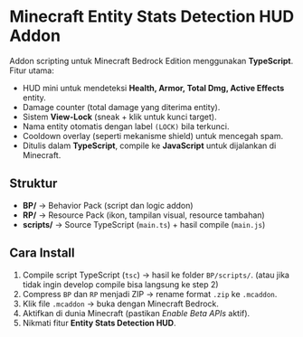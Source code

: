 # Minecraft Entity Stats Detection HUD Addon

Addon scripting untuk Minecraft Bedrock Edition menggunakan **TypeScript**.  
Fitur utama:
- HUD mini untuk mendeteksi **Health, Armor, Total Dmg, Active Effects** entity.
- Damage counter (total damage yang diterima entity).
- Sistem **View-Lock** (sneak + klik untuk kunci target).
- Nama entity otomatis dengan label `(LOCK)` bila terkunci.
- Cooldown overlay (seperti mekanisme shield) untuk mencegah spam.
- Ditulis dalam **TypeScript**, compile ke **JavaScript** untuk dijalankan di Minecraft.

## Struktur
- **BP/** → Behavior Pack (script dan logic addon)
- **RP/** → Resource Pack (ikon, tampilan visual, resource tambahan)
- **scripts/** → Source TypeScript (`main.ts`) + hasil compile (`main.js`)

## Cara Install
1. Compile script TypeScript (`tsc`) → hasil ke folder `BP/scripts/`. (atau jika tidak ingin develop compile bisa langsung ke step 2)
2. Compress `BP` dan `RP` menjadi ZIP → rename format `.zip` ke `.mcaddon`.
3. Klik file `.mcaddon` → buka dengan Minecraft Bedrock.
4. Aktifkan di dunia Minecraft (pastikan *Enable Beta APIs* aktif).
5. Nikmati fitur **Entity Stats Detection HUD**.
